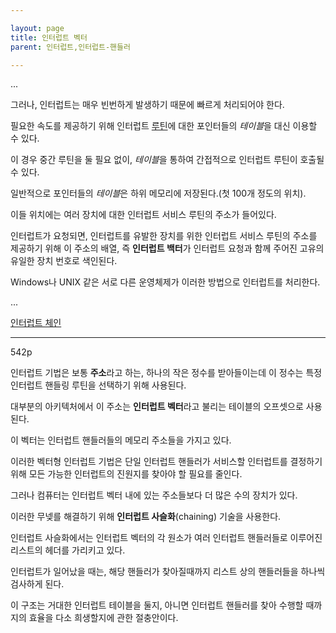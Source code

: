 ```yaml
---

layout: page
title: 인터럽트 벡터
parent: 인터럽트,인터럽트-핸들러

---
```


...

그러나, 인터럽트는 매우 빈번하게 발생하기 때문에 빠르게 처리되어야 한다.

필요한 속도를 제공하기 위해 인터럽트 [루틴](루틴.md)에 대한 포인터들의 *테이블*을 대신 이용할 수 있다.

이 경우 중간 루틴을 둘 필요 없이, *테이블*을 통하여 간접적으로 인터럽트 루틴이 호출될 수 있다.

일반적으로 포인터들의 *테이블*은 하위 메모리에 저장된다.(첫 100개 정도의 위치).

이들 위치에는 여러 장치에 대한 인터럽트 서비스 루틴의 주소가 들어있다.

인터럽트가 요청되면, 인터럽트를 유발한 장치를 위한 인터럽트 서비스 루틴의 주소를 제공하기 위해 이 주소의 배열, 즉 **인터럽트 백터**가 인터럽트 요청과 함께 주어진 고유의 유일한 장치 번호로 색인된다.

Windows나 UNIX 같은 서로 다른 운영체제가 이러한 방법으로 인터럽트를 처리한다.

...

[인터럽트 체인](인터럽트-체인.md)

---

542p

인터럽트 기법은 보통 **주소**라고 하는, 하나의 작은 정수를 받아들이는데 이 정수는 특정 인터럽트 핸들링 루틴을 선택하기 위해 사용된다.

대부분의 아키텍처에서 이 주소는 **인터럽트 벡터**라고 불리는 테이블의 오프셋으로 사용된다.

이 벡터는 인터럽트 핸들러들의 메모리 주소들을 가지고 있다.

이러한 벡터형 인터럽트 기법은 단일 인터럽트 핸들러가 서비스할 인터럽트를 결정하기 위해 모든 가능한 인터럽트의 진원지를 찾아야 할 필요를 줄인다.

그러나 컴퓨터는 인터럽트 벡터 내에 있는 주소들보다 더 많은 수의 장치가 있다.

이러한 무넺를 해결하기 위해 **인터럽트 사슬화**(chaining) 기술을 사용한다.

인터럽트 사슬화에서는 인터럽트 벡터의 각 원소가 여러 인터럽트 핸들러들로 이루어진 리스트의 헤더를 가리키고 있다.

인터럽트가 일어났을 때는, 해당 핸들러가 찾아질때까지 리스트 상의 핸들러들을 하나씩 검사하게 된다.

이 구조는 거대한 인터럽트 테이블을 둘지, 아니면 인터럽트 핸들러를 찾아 수행할 때까지의 효율을 다소 희생할지에 관한 절충안이다.

